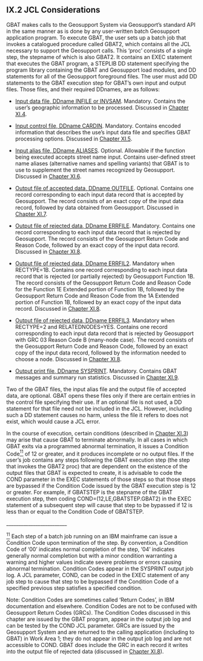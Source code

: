 <h2>IX.2 JCL Considerations</h2>  

GBAT makes calls to the Geosupport System via Geosupport’s standard API in the same manner as is done by any user-written batch Geosupport application program.  To execute GBAT, the user sets up a batch job that invokes a catalogued procedure called GBAT2, which contains all the JCL necessary to support the Geosupport calls.  This ‘proc’ consists of a single step, the stepname of which is also GBAT2.  It contains an EXEC statement that executes the GBAT program, a STEPLIB DD statement specifying the program library containing the GBAT and Geosupport load modules, and DD statements for all of the Geosupport foreground files.  The user must add DD statements to the GBAT execution step for GBAT’s own input and output files.  Those files, and their required DDnames, are as follows:  

* <u>Input data file, DDname INFILE or INVSAM</u>. Mandatory.  Contains the user’s geographic information to be processed.  Discussed in [Chapter XI.4](/chapters/chapterXI/section04/).  

* <u>Input control file, DDname CARDIN</u>. Mandatory.  Contains encoded information that describes the use’s input data file and specifies GBAT processing options.  Discussed in [Chapter XI.5](/chapters/chapterXI/section05/).  

* <u>Input alias file, DDname ALIASES</u>. Optional.  Allowable if the function being executed accepts street name input.  Contains user-defined street name aliases (alternative names and spelling variants) that GBAT is to use to supplement the street names recognized by Geosupport.  Discussed in [Chapter XI.6](/chapters/chapterXI/section06/).  

* <u>Output file of accepted data, DDname OUTFILE</u>. Optional.  Contains one record corresponding to each input data record that is accepted by Geosupport.  The record consists of an exact copy of the input data record, followed by data obtained from Geosupport.  Discussed in [Chapter XI.7](/chapters/chapterXI/section07/).  

* <u>Output file of rejected data, DDname ERRFILE</u>. Mandatory.  Contains one record corresponding to each input data record that is rejected by Geosupport.  The record consists of the Geosupport Return Code and Reason Code, followed by an exact copy of the input data record.  Discussed in [Chapter XI.8](/chapters/chapterXI/section08/).  

* <u>Output file of rejected data, DDname ERRFIL2</u>. Mandatory when RECTYPE=1B.  Contains one record corresponding to each input data record that is rejected (or partially rejected) by Geosupport Function 1B.  The record consists of the Geosupport Return Code and Reason Code for the Function 1E Extended portion of Function 1B, followed by the Geosupport Return Code and Reason Code from the 1A Extended portion of Function 1B, followed by an exact copy of the input data record.  Discussed in [Chapter XI.8](/chapters/chapterXI/section08/).  

* <u>Output file of rejected data, DDname ERRFIL3</u>. Mandatory when  RECTYPE=2 and RELATEDNODES=YES.  Contains one record corresponding to each input data record that is rejected by Geosupport with GRC 03 Reason Code B (many-node case).  The record consists of the Geosupport Return Code and Reason Code, followed by an exact copy of the input  data record, followed by the information needed to choose a node.  Discussed in [Chapter XI.8](/chapters/chapterXI/section08/).  

* <u>Output print file, DDname SYSPRINT</u>. Mandatory.  Contains GBAT messages and summary run statistics.  Discussed in [Chapter XI.9](/chapters/chapterXI/section09/).  

Two of the GBAT files, the input alias file and the output file of accepted data, are optional.  GBAT opens these files only if there are certain entries in the control file specifying their use.  If an optional file is not used, a DD statement for that file need not be included in the JCL.  However, including such a DD statement causes no harm, unless the file it refers to does not exist, which would cause a JCL error.  

In the course of execution, certain conditions (described in [Chapter XI.3](/chapters/chapterXI/section03/)) may arise that cause GBAT to terminate abnormally.  In all cases in which GBAT exits via a programmed abnormal termination, it issues a Condition Code<a href="#section02-11" id="section02-11-11"><sup>11</sup></a> of 12 or greater, and it produces incomplete or no output files.  If the user’s job contains any steps following the GBAT execution step (the step that invokes the GBAT2 proc) that are dependent on the existence of the output files that GBAT is expected to create, it is  advisable to code the COND parameter in the EXEC statements of those steps so that those steps are bypassed if the Condition Code issued by the GBAT execution step is 12 or greater.  For example, if GBATSTEP is the stepname of the GBAT execution step, then coding COND=(12,LE,GBATSTEP.GBAT2) in the EXEC statement of a subsequent step will cause that step to be bypassed if 12 is less than or equal to the Condition Code of GBATSTEP.  



<p>_________________________</p>
<a href="#section02-11-11"><sup id="section02-11">11</sup></a> Each step of a batch job running on an IBM mainframe can issue a Condition Code upon termination of the step.  By convention, a Condition Code of ‘00’ indicates normal completion of the step, ‘04’ indicates generally normal completion but with a minor condition warranting a warning and higher values indicate severe problems or errors causing abnormal termination.  Condition Codes appear in the SYSPRINT output job log.  A JCL parameter, COND, can be coded in the EXEC statement of any job step to cause that step to be bypassed if the Condition Code of a specified previous step satisfies a specified condition.  

Note: Condition Codes are sometimes called ‘Return Codes’, in IBM documentation and elsewhere.  Condition Codes are not to be confused with Geosupport Return Codes (GRCs).  The Condition Codes discussed in this chapter are issued by the GBAT program, appear in the output job log and can be tested by the COND JCL parameter.  GRCs are issued by the Geosupport System and are returned to the calling application (including to GBAT) in Work Area 1; they do not appear in the output job log and are not accessible to COND.  GBAT does include the GRC in each record it writes into the output file of rejected data (discussed in [Chapter XI.8](/chapters/chapterXI/section08/)).
